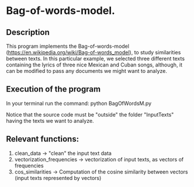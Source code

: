 # Bag-of-words-model.  

## Description

This program implements the Bag-of-words-model (https://en.wikipedia.org/wiki/Bag-of-words_model), to study similarities between texts. In this particular example, we selected three different texts containing the lyrics of three nice Mexican and Cuban songs, although, it can be modified to pass any documents we might want to analyze.

## Execution of the program

In your terminal run the command: python BagOfWordsM.py

Notice that the source code must be "outside" the folder "InputTexts" having the texts we want to analyze.

## Relevant functions:

1. clean_data -> "clean" the input text data 
2. vectorization_frequencies -> vectorization of input texts, as vectors of frequencies 
3. cos_similarities -> Computation of the cosine similarity between vectors (input texts represented by vectors)

